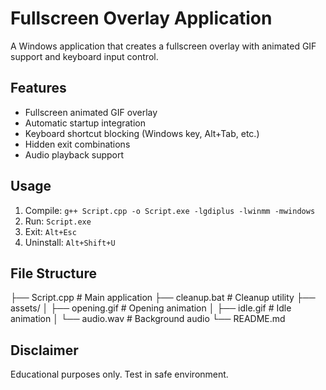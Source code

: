# Fullscreen Overlay Application

A Windows application that creates a fullscreen overlay with animated GIF support and keyboard input control.

## Features
- Fullscreen animated GIF overlay
- Automatic startup integration
- Keyboard shortcut blocking (Windows key, Alt+Tab, etc.)
- Hidden exit combinations
- Audio playback support

## Usage
1. Compile: `g++ Script.cpp -o Script.exe -lgdiplus -lwinmm -mwindows`
2. Run: `Script.exe`
3. Exit: `Alt+Esc`
4. Uninstall: `Alt+Shift+U`

## File Structure
├── Script.cpp          # Main application
├── cleanup.bat         # Cleanup utility
├── assets/
│   ├── opening.gif     # Opening animation
│   ├── idle.gif        # Idle animation
│   └── audio.wav       # Background audio
└── README.md

## Disclaimer
Educational purposes only. Test in safe environment.